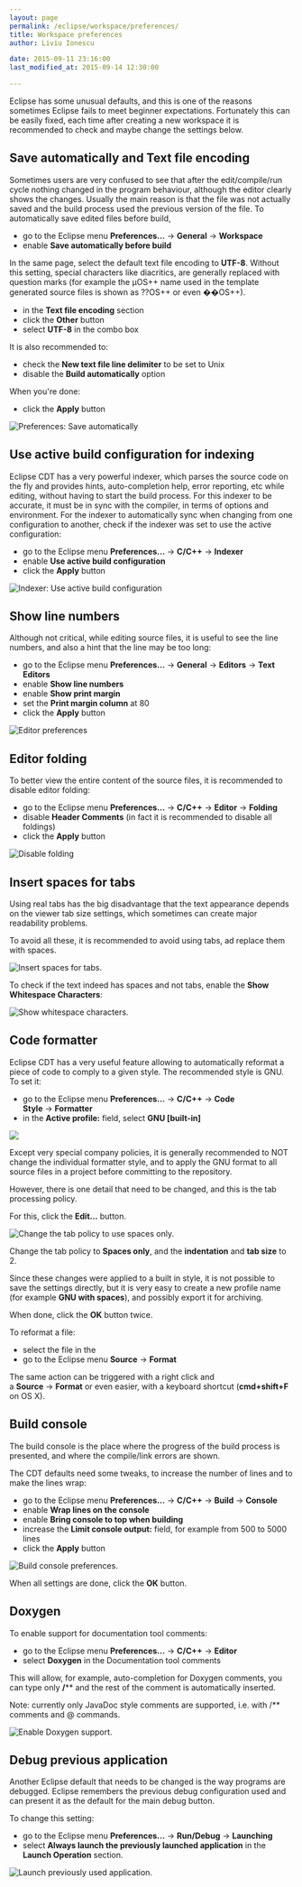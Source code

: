 ```yaml
---
layout: page
permalink: /eclipse/workspace/preferences/
title: Workspace preferences
author: Liviu Ionescu

date: 2015-09-11 23:16:00
last_modified_at: 2015-09-14 12:30:00

---
```


Eclipse has some unusual defaults, and this is one of the reasons sometimes Eclipse fails to meet beginner expectations. Fortunately this can be easily fixed, each time after creating a new workspace it is recommended to check and maybe change the settings below.


## Save automatically and Text file encoding

Sometimes users are very confused to see that after the edit/compile/run cycle nothing changed in the program behaviour, although the editor clearly shows the changes. Usually the main reason is that the file was not actually saved and the build process used the previous version of the file. To automatically save edited files before build,

* go to the Eclipse menu **Preferences...** → **General** → **Workspace**
* enable **Save automatically before build**

In the same page, select the default text file encoding to **UTF-8**. Without this setting, special characters like diacritics, are generally replaced with question marks (for example the µOS++ name used in the template generated source files is shown as ??OS++ or even ��OS++).

* in the **Text file encoding** section
* click the **Other** button
* select **UTF-8** in the combo box

It is also recommended to:

* check the **New text file line delimiter** to be set to Unix
* disable the **Build automatically** option

When you're done:

* click the **Apply** button

![Preferences: Save automatically](http://gnuarmeclipse.livius.net/blog/wp-content/uploads/2014/06/PreferencesSave.png)

## Use active build configuration for indexing

Eclipse CDT has a very powerful indexer, which parses the source code on the fly and provides hints, auto-completion help, error reporting, etc while editing, without having to start the build process. For this indexer to be accurate, it must be in sync with the compiler, in terms of options and environment. For the indexer to automatically sync when changing from one configuration to another, check if the indexer was set to use the active configuration:

* go to the Eclipse menu **Preferences...** → **C/C++** → **Indexer**
* enable **Use active build configuration**
* click the **Apply** button

![Indexer: Use active build configuration](http://gnuarmeclipse.livius.net/blog/wp-content/uploads/2014/06/PreferencesIndexer.png)

## Show line numbers

Although not critical, while editing source files, it is useful to see the line numbers, and also a hint that the line may be too long:

* go to the Eclipse menu **Preferences...** → **General** → **Editors** → **Text Editors**
* enable **Show line numbers**
* enable **Show print margin**
* set the **Print margin column** at 80
* click the **Apply** button

![Editor preferences](http://gnuarmeclipse.livius.net/blog/wp-content/uploads/2014/06/PreferencesLineNumbers.png)

## Editor folding

To better view the entire content of the source files, it is recommended to disable editor folding:

* go to the Eclipse menu **Preferences...** → **C/C++** → **Editor** → **Folding**
* disable **Header Comments** (in fact it is recommended to disable all foldings)
* click the **Apply** button

![Disable folding](http://gnuarmeclipse.livius.net/blog/wp-content/uploads/2014/06/PreferencesFolding.png)

## Insert spaces for tabs

Using real tabs has the big disadvantage that the text appearance depends on the viewer tab size settings, which sometimes can create major readability problems.

To avoid all these, it is recommended to avoid using tabs, ad replace them with spaces.

![Insert spaces for tabs.](http://gnuarmeclipse.livius.net/blog/wp-content/uploads/2014/06/PreferencesSpaces.png)

To check if the text indeed has spaces and not tabs, enable the **Show Whitespace Characters**:

![Show whitespace characters.](http://gnuarmeclipse.livius.net/blog/wp-content/uploads/2014/06/Show_white_spaces.png)

## Code formatter

Eclipse CDT has a very useful feature allowing to automatically reformat a piece of code to comply to a given style. The recommended style is GNU. To set it:

* go to the Eclipse menu **Preferences...** → **C/C++** → **Code Style** → **Formatter**
* in the **Active profile:** field, select **GNU [built-in]**

![](http://gnuarmeclipse.livius.net/blog/wp-content/uploads/2014/06/PreferencesFormatter1.png)

Except very special company policies, it is generally recommended to NOT change the individual formatter style, and to apply the GNU format to all source files in a project before committing to the repository.

However, there is one detail that need to be changed, and this is the tab processing policy.

For this, click the **Edit...** button.

![Change the tab policy to use spaces only.](http://gnuarmeclipse.livius.net/blog/wp-content/uploads/2014/06/Style_GNU_with_spacs.png)

Change the tab policy to **Spaces only**, and the **indentation** and **tab size** to 2.

Since these changes were applied to a built in style, it is not possible to save the settings directly, but it is very easy to create a new profile name (for example **GNU with spaces**), and possibly export it for archiving.

When done, click the **OK** button twice.

To reformat a file:

* select the file in the
* go to the Eclipse menu **Source** → **Format**

The same action can be triggered with a right click and a **Source** → **Format** or even easier, with a keyboard shortcut (**cmd+shift+F** on OS X).

## Build console

The build console is the place where the progress of the build process is presented, and where the compile/link errors are shown.

The CDT defaults need some tweaks, to increase the number of lines and to make the lines wrap:

* go to the Eclipse menu **Preferences...** → **C/C++** → **Build** → **Console**
* enable **Wrap lines on the console**
* enable **Bring console to top when building**
* increase the **Limit console output:** field, for example from 500 to 5000 lines
* click the **Apply** button

![Build console preferences.](http://gnuarmeclipse.livius.net/blog/wp-content/uploads/2014/06/PreferencesBuildConsole.png)

When all settings are done, click the **OK** button.

## Doxygen

To enable support for documentation tool comments:

* go to the Eclipse menu **Preferences...** → **C/C++** → **Editor**
* select **Doxygen** in the Documentation tool comments

This will allow, for example, auto-completion for Doxygen comments, you can type only **/**** and the rest of the comment is automatically inserted.

Note: currently only JavaDoc style comments are supported, i.e. with /** comments and @ commands.

![Enable Doxygen support.](http://gnuarmeclipse.livius.net/blog/wp-content/uploads/2014/06/Doxygen.png)

## Debug previous application

Another Eclipse default that needs to be changed is the way programs are debugged. Eclipse remembers the previous debug configuration used and can present it as the default for the main debug button.

To change this setting:

* go to the Eclipse menu **Preferences...** → **Run/Debug** → **Launching**
* select **Always launch the previously launched application** in the **Launch Operation** section.

![Launch previously used application.](http://gnuarmeclipse.livius.net/blog/wp-content/uploads/2014/06/LaunchPrevious.png)
